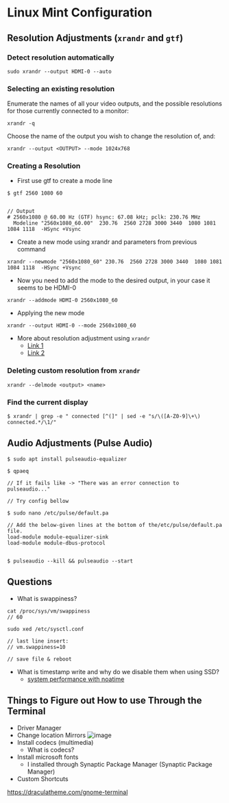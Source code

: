 # Linux Mint Configuration

## Resolution Adjustments (`xrandr` and `gtf`)

### Detect resolution automatically
```
sudo xrandr --output HDMI-0 --auto
```

### Selecting an existing resolution

Enumerate the names of all your video outputs, and the possible resolutions for those currently connected to a monitor:

```
xrandr -q
```

Choose the name of the output you wish to change the resolution of, and:

```
xrandr --output <OUTPUT> --mode 1024x768
```

### Creating a Resolution

- First use gtf to create a mode line

```
$ gtf 2560 1080 60


// Output
# 2560x1080 @ 60.00 Hz (GTF) hsync: 67.08 kHz; pclk: 230.76 MHz
  Modeline "2560x1080_60.00"  230.76  2560 2728 3000 3440  1080 1081 1084 1118  -HSync +Vsync

```
- Create a new mode using xrandr and parameters from previous command

```
xrandr --newmode "2560x1080_60" 230.76  2560 2728 3000 3440  1080 1081 1084 1118  -HSync +Vsync
```

- Now you need to add the mode to the desired output, in your case it seems to be HDMI-0

```
xrandr --addmode HDMI-0 2560x1080_60
```

- Applying the new mode

```
xrandr --output HDMI-0 --mode 2560x1080_60
```

- More about resolution adjustment using `xrandr`
    - [Link 1](https://askubuntu.com/questions/1075157/unable-to-set-my-screen-resolution-higher)
    - [Link 2](https://askubuntu.com/questions/281509/how-do-i-change-the-screen-resolution-using-ubuntu-command-line)

### Deleting custom resolution from `xrandr`
```
xrandr --delmode <output> <name>
```

### Find the current display

```
$ xrandr | grep -e " connected [^(]" | sed -e "s/\([A-Z0-9]\+\) connected.*/\1/"
```




## Audio Adjustments (Pulse Audio)
```
$ sudo apt install pulseaudio-equalizer

$ qpaeq

// If it fails like -> "There was an error connection to pulseaudio..."

// Try config bellow

$ sudo nano /etc/pulse/default.pa

// Add the below-given lines at the bottom of the/etc/pulse/default.pa file.
load-module module-equalizer-sink
load-module module-dbus-protocol


$ pulseaudio --kill && pulseaudio --start

```

## Questions 
- What is swappiness?

```
cat /proc/sys/vm/swappiness
// 60

sudo xed /etc/sysctl.conf

// last line insert: 
// vm.swappiness=10 

// save file & reboot
```

- What is timestamp write and why do we disable them when using SSD?
    - [system performance with noatime](https://opensource.com/article/20/6/linux-noatime)

## Things to Figure out How to use Through the Terminal
- Driver Manager
- Change location Mirrors
  ![image](https://user-images.githubusercontent.com/17462762/154803226-8b99716c-1cc9-4d1e-933f-9b00fb45a83c.png)
- Install codecs (multimedia)
    - What is codecs?
- Install microsoft fonts
    - I installed through Synaptic Package Manager (Synaptic Package Manager)
- Custom Shortcuts


https://draculatheme.com/gnome-terminal
